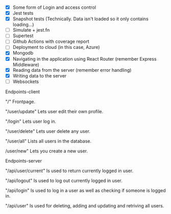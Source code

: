 * [x] Some form of Login and access control
* [x] Jest tests
* [x] Snapshot tests (Technically. Data isn't loaded so it only contains loading...)
* [ ] Simulate + jest.fn
* [ ] Supertest
* [ ] Github Actions with coverage report
* [ ] Deployment to cloud (in this case, Azure)
* [x] Mongodb
* [x] Navigating in the application using React Router (remember Express Middleware)
* [x] Reading data from the server (remember error handling)
* [x] Writing data to the server
* [ ] Websockets

Endpoints-client

"/" Frontpage.

"/user/update" Lets user edit their own profile.

"/login" Lets user log in.

"/user/delete" Lets user delete any user.

"/user/all" Lists all users in the database.

/user/new" Lets you create a new user.

Endpoints-server

"/api/user/current" Is used to return currently logged in user.

"/api/logout" Is used to log out currently logged in user.

"/api/login" Is used to log in a user as well as checking if someone is logged in.

"/api/user" Is used for deleting, adding and updating and retriving all users.